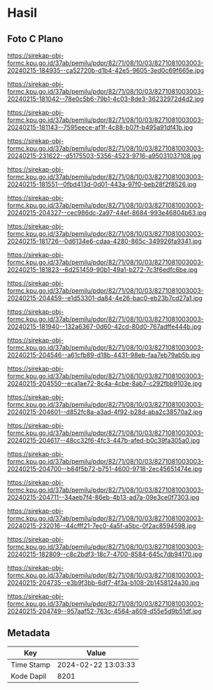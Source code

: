 # Hasil

## Foto C Plano

https://sirekap-obj-formc.kpu.go.id/37ab/pemilu/pdpr/82/71/08/10/03/8271081003003-20240215-184935--ca52720b-d1b4-42e5-9605-3ed0c69f665e.jpg

https://sirekap-obj-formc.kpu.go.id/37ab/pemilu/pdpr/82/71/08/10/03/8271081003003-20240215-181042--78e0c5b6-79b1-4c03-8de3-36232972d4d2.jpg

https://sirekap-obj-formc.kpu.go.id/37ab/pemilu/pdpr/82/71/08/10/03/8271081003003-20240215-181143--7595eece-af1f-4c88-b07f-b495a91df41b.jpg

https://sirekap-obj-formc.kpu.go.id/37ab/pemilu/pdpr/82/71/08/10/03/8271081003003-20240215-231622--d5175503-5356-4523-9716-a95031037108.jpg

https://sirekap-obj-formc.kpu.go.id/37ab/pemilu/pdpr/82/71/08/10/03/8271081003003-20240215-181551--0fbd413d-0d01-443a-97f0-beb28f2f8526.jpg

https://sirekap-obj-formc.kpu.go.id/37ab/pemilu/pdpr/82/71/08/10/03/8271081003003-20240215-204327--cec986dc-2a97-44ef-8684-993e46804b63.jpg

https://sirekap-obj-formc.kpu.go.id/37ab/pemilu/pdpr/82/71/08/10/03/8271081003003-20240215-181726--0d6134e6-cdaa-4280-865c-349926fa9341.jpg

https://sirekap-obj-formc.kpu.go.id/37ab/pemilu/pdpr/82/71/08/10/03/8271081003003-20240215-181823--6d251459-90b1-49a1-b272-7c3f6edfc6be.jpg

https://sirekap-obj-formc.kpu.go.id/37ab/pemilu/pdpr/82/71/08/10/03/8271081003003-20240215-204459--e1d53301-da84-4e26-bac0-eb23b7cd27a1.jpg

https://sirekap-obj-formc.kpu.go.id/37ab/pemilu/pdpr/82/71/08/10/03/8271081003003-20240215-181940--132a6367-0d60-42cd-80d0-767adffe444b.jpg

https://sirekap-obj-formc.kpu.go.id/37ab/pemilu/pdpr/82/71/08/10/03/8271081003003-20240215-204546--a61cfb89-d18b-4431-98eb-faa7eb79ab5b.jpg

https://sirekap-obj-formc.kpu.go.id/37ab/pemilu/pdpr/82/71/08/10/03/8271081003003-20240215-204550--eca1ae72-8c4a-4cbe-8ab7-c292fbb9103e.jpg

https://sirekap-obj-formc.kpu.go.id/37ab/pemilu/pdpr/82/71/08/10/03/8271081003003-20240215-204601--d852fc8a-a3ad-4f92-b28d-aba2c38570a2.jpg

https://sirekap-obj-formc.kpu.go.id/37ab/pemilu/pdpr/82/71/08/10/03/8271081003003-20240215-204617--48cc32f6-4fc3-447b-afed-b0c39fa305a0.jpg

https://sirekap-obj-formc.kpu.go.id/37ab/pemilu/pdpr/82/71/08/10/03/8271081003003-20240215-204700--b84f5b72-b751-4600-9718-2ec45651474e.jpg

https://sirekap-obj-formc.kpu.go.id/37ab/pemilu/pdpr/82/71/08/10/03/8271081003003-20240215-204711--34aeb7f4-86eb-4b13-ad7a-09e3ce0f7303.jpg

https://sirekap-obj-formc.kpu.go.id/37ab/pemilu/pdpr/82/71/08/10/03/8271081003003-20240215-232016--44cfff21-7ec0-4a5f-a5bc-0f2ac8594598.jpg

https://sirekap-obj-formc.kpu.go.id/37ab/pemilu/pdpr/82/71/08/10/03/8271081003003-20240215-182809--c8c2bdf3-18c7-4700-8584-645c7db94170.jpg

https://sirekap-obj-formc.kpu.go.id/37ab/pemilu/pdpr/82/71/08/10/03/8271081003003-20240215-204735--e3b9f3bb-6df7-4f3a-b108-2b1458124a30.jpg

https://sirekap-obj-formc.kpu.go.id/37ab/pemilu/pdpr/82/71/08/10/03/8271081003003-20240215-204749--957aaf52-763c-4564-a609-d55e5d9b51df.jpg


## Metadata

| Key        | Value               |
| ---------- | ------------------- |
| Time Stamp | 2024-02-22 13:03:33 |
| Kode Dapil | 8201                |



